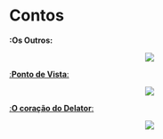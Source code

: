 # Contos

**:Os Outros:**

<div align="center">
<a href= "https://github.com/rnr27/Contos/blob/main/Os%20Outros">
<img src="https://user-images.githubusercontent.com/100056877/216869182-14800c7e-b18d-4a3a-998a-c2c34be7bc4b.jpg"/>
 </div>


 
 :**Ponto de Vista**:

<div align="center">
<a href= "https://github.com/rnr27/Contos/blob/main/Ponto%20de%20Vista">
<img src="https://user-images.githubusercontent.com/100056877/216869860-52b4cf8a-9c34-4101-b5f1-8f9ab3e52387.png"/>
 </div>


 
 :**O coração do Delator**:

<div align="center">
<a href= "https://github.com/rnr27/Contos/blob/main/O%20Cora%C3%A7%C3%A3o%20do%20Delator">
<img src="https://user-images.githubusercontent.com/100056877/216869853-6281ef0c-3202-4e05-b2a8-c2edc876d47f.png"/>
 </div>
